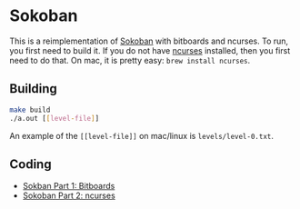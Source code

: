# Sokoban

This is a reimplementation of [Sokoban](https://en.wikipedia.org/wiki/Sokoban) with bitboards and ncurses. To run, you first need to build it. If you do not have [ncurses](https://invisible-island.net/ncurses/) installed, then you first need to do that. On mac, it is pretty easy: `brew install ncurses`.

## Building

```bash
make build
./a.out [[level-file]]
```

An example of the `[[level-file]]` on mac/linux is `levels/level-0.txt`.

## Coding

- [Sokban Part 1: Bitboards](https://youtu.be/1qzPr5OpPOE?si=1ijM4O0X8vE1O1u7)
- [Sokoban Part 2: ncurses](https://youtu.be/PHkmcQtTuxU?si=LB8c5zvodZrtva98)
